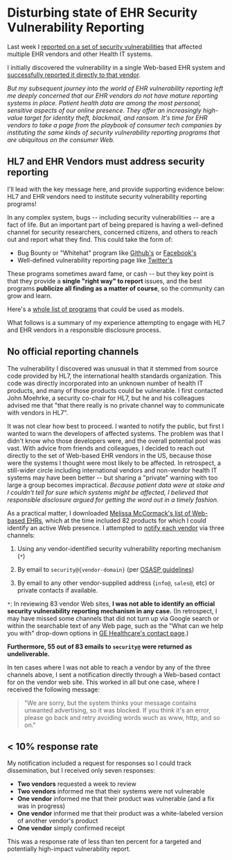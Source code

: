 # Disturbing state of EHR Security Vulnerability Reporting

Last week I [reported on a set of security vulnerabilities](http://smartplatforms.org/2014/04/security-vulnerabilities-in-ccda-display/) that affected multiple EHR vendors and other Health IT systems.

I initially discovered the vulnerability in a single Web-based EHR system
and [successfully reported it directly to that vendor](http://smartplatforms.org/2014/04/case-study-security-vulnerabilities-in-ccda).

*But my subsequent journey into the world of EHR vulnerability reporting left
me deeply concerned that our EHR vendors do not have mature reporting systems
in place. Patient health data are among the most personal, sensitive aspects of
our online presence. They offer an increasingly high-value target for identity
theft, blackmail, and ransom. It's time for EHR vendors to take a page from the
playbook of consumer tech companies by instituting the same kinds of security
vulnerability reporting programs that are ubiquitous on the consumer Web.*

## HL7 and EHR Vendors must address security reporting

I'll lead with the key message here, and provide supporting evidence below:
HL7 and EHR vendors need to institute security vulnerability reporting programs!

In any complex system, bugs -- including security vulnerabilities -- are a fact
of life.  But an important part of being prepared is having a well-defined
channel for security researchers, concerned citizens, and others to reach out
and report what they find. This could take the form of:

 * Bug Bounty or "Whitehat" program like [Github's](https://bounty.github.com/) or [Facebook's](https://www.facebook.com/whitehat)
 * Well-defined vulnerability reporting page like [Twitter's](https://support.twitter.com/forms/security)

These programs sometimes award fame, or cash -- but they key point is that they
provide a **single "right way" to report** issues, and the best programs **publicize all finding as a matter of course**, so the community can grow and learn.

Here's a [whole list of programs](https://bugcrowd.com/list-of-bug-bounty-programs/) that could be used as models.

What follows is a summary of my experience attempting to engage with HL7 and EHR vendors in a responsible disclosure process.


## No official reporting channels

The vulnerability I discovered was unusual in that it stemmed from source code
provided by HL7, the international health standards organization. This code was
directly incorporated into an unknown number of health IT products, and many of
those products could be vulnerable. I first contacted John Moehrke, a security
co-chair for HL7, but he and his colleagues advised me that "that there really
is no private channel way to communicate with vendors in HL7".

It was not clear how best to proceed. I wanted to notify the public, but first
I wanted to warn the developers of affected systems. The problem was that
I didn't know who those developers were, and the overall potential pool was
vast.  With advice from friends and colleagues, I decided to reach out directly
to the set of Web-based EHR vendors in the US, because those were the systems I
thought were most likely to be affected. In retrospect, a still-wider circle
including international vendors and non-vendor health IT systems may have been
better -- but sharing a "private" warning with too large a group becomes impractical. *Because patient data were at stake and I couldn't tell for sure which systems might be affected, I believed that responsible disclosure argued for getting the word out in a timely fashion.*

As a practical matter, I downloaded [Melissa McCormack's list of Web-based
EHRs](http://www.softwareadvice.com/medical/web-based-emr-software-comparison/),
which at the time included 82 products for which I could identify an active Web
presence. I attempted to [notify each vendor](https://github.com/chb/ccda-xslt-vulnerabilities/blob/master/to-vendors.md) via three channels:

1. Using any vendor-identified security vulnerability reporting mechanism (`*`)

2. By email to `security@{vendor-domain}` (per [OSASP
guidelines](https://www.owasp.org/index.php?title=Manage_security_issue_disclosure_process&setlang=es))

2. By email to any other vendor-supplied address (`info@`, `sales@`, etc) or
private contacts if available.

`*`: In reviewing 83 vendor Web sites, **I was not able to identify an
official security vulnerability reporting mechanism in any case.**  (In
retrospect, I may have missed some channels that did not turn up via Google search or within the searchable text of any Web page, such as the "What can we help you with" drop-down options in [GE Healthcare's contact page](http://www3.gehealthcare.com/en/About_Us/Contact_Us).)

**Furthermore, 55 out of 83 emails to `security@` were returned as
undeliverable.**

In ten cases where I was not able to reach a vendor by any of the three
channels above, I sent a notification directly through a Web-based contact for
on the vendor web site. This worked in all but one case, where  I received the
following message:

> "We are sorry, but the system thinks your message contains unwanted
> advertising, so it was blocked. If you think it's an error, please go back
> and retry avoiding words wuch as www, http, and so on."

## < 10% response rate

My notification included a request for responses so I could track
dissemination, but I received only seven responses:

* **Two vendors** requested a week to review
* **Two vendors** informed me that their systems were not vulnerable
* **One vendor** informed me that their product was vulnerable (and a fix was in progress)
* **One vendor** informed me that their product was a white-labeled version of another vendor's product
* **One vendor** simply confirmed receipt

This was a response rate of less than ten percent for a targeted and
potentially high-impact vulnerability report.
